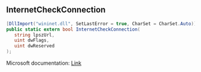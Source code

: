 ## InternetCheckConnection

```csharp
[DllImport("wininet.dll", SetLastError = true, CharSet = CharSet.Auto)]
public static extern bool InternetCheckConnection(
   string lpszUrl,
   uint dwFlags,
   uint dwReserved
);
```

Microsoft documentation: [Link](https://docs.microsoft.com/en-us/windows/win32/api/wininet/nf-wininet-internetcheckconnectiona)

